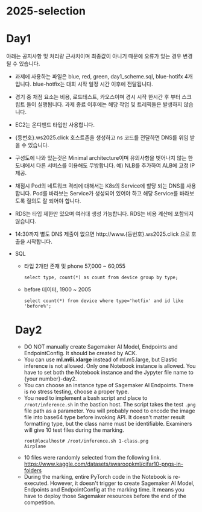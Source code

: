 # 2025-selection
# Day1
아래는 공지사항 및 처리량 근사치이며 최종값이 아니기 때문에 오류가 있는 경우 변경 될 수 있습니다.
- 과제에 사용하는 파일은 blue, red, green, day1_scheme.sql, blue-hotifx 4개입니다. blue-hotfix는 대회 시작 일정 시간 이후에 전달됩니다.
- 경기 중 채점 요소는 비용, 로드테스트, 카오스이며 경시 시작 한시간 후 부터 스크립트 들이 실행됩니다. 과제 종료 이후에는 해당 작업 및 트레픽들은 발생하지 않습니다.
- EC2는 온디맨드 타입만 사용합니다.
- {등번호}.ws2025.click 호스트존을 생성하고 ns 코드를 전달하면 DNS를 위임 받을 수 있습니다.
- 구성도에 나와 있는것은 Minimal architecture이며 유의사항을 벗어나지 않는 한도내에서 다른 서버스를 이용해도 무방합니다.
  예) NLB를 추가하여 ALB에 고정 IP 제공.
- 채점시 Pod의 네트워크 격리에 대해서는 K8s의 Service에 할당 되는 DNS를 사용합니다. Pod를 바라보는 Service가 생성되어 있어야 하고 해당 Service를 바라보도록 질의도 잘 되어야 합니다.
- RDS는 타입 제한만 있으며 여러대 생성 가능합니다. RDS는 비용 계산에 포함되지 않습니다.
- 14:30까지 별도 DNS 제출이 없으면 http://www.{등번호}.ws2025.click 으로 호출을 시작합니다.
- SQL
  - 타입 2개만 존재 및 phone 57,000 ~ 60,055
    ```
    select type, count(*) as count from device group by type;
    ```
  - before 데이터, 1900 ~ 2005
    ```
    select count(*) from device where type='hotfix' and id like 'before%';
    ```

  # Day2
  - DO NOT manually create Sagemaker AI Model, Endpoints and EndpointConfig. It should be created by ACK.
  - You can use **ml.m6i.xlarge** instead of ml.m5.large, but Elastic inference is not allowed. Only one Notebook instance is allowed. You have to set both the Notebook instance and the Jypyter file name to {your number}-day2.
  - You can choose an instance type of Sagemaker AI Endpoints. There is no stress testing, choose a proper type.
  - You need to implement a bash script and place to `/root/inference.sh` in the bastion host. The script takes the test `.png` file path as a parameter. You will probably need to encode the image file into base64 type before invoking API. It doesn't matter result formatting type, but the class name must be identifiable. Examiners will give 10 test files during the marking.
    ```
    root@localhost# /root/inference.sh 1-class.png
    Airplane
    ```
  - 10 files were randomly selected from the following link.
    https://www.kaggle.com/datasets/swaroopkml/cifar10-pngs-in-folders
  - During the marking, entire PyTorch code in the Notebook is re-executed. However, it doesn't trigger to create Sagemaker AI Model, Endpoints and EndpointConfig at the marking time. It means you have to deploy those Sagemaker resources before the end of the competition.
